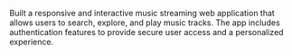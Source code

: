Built a responsive and interactive music streaming web application that allows users to search, explore, and play music tracks. The app includes authentication features to provide secure user access and a personalized experience.
